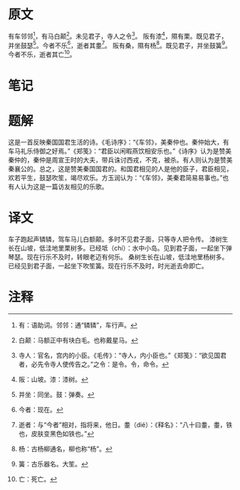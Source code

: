 # 原文
有车邻邻[^1]，有马白颠[^2]。未见君子，寺人之令[^3]。
阪有漆[^4]，隰有栗。既见君子，并坐鼓瑟[^5]。今者不乐[^6]，逝者其耋[^7]。
阪有桑，隰有杨[^8]。既见君子，并坐鼓簧[^9]。今者不乐，逝者其亡[^10]。
# 笔记

# 题解
这是一首反映秦国国君生活的诗。《毛诗序》：“《车邻》，美秦仲也。秦仲始大，有车马礼乐侍御之好焉。”《郑笺》：“君臣以闲暇燕饮相安乐也。”《诗序》认为是赞美秦仲的，秦仲是周宣王时的大夫，带兵诛讨西戎，不克，被杀。有人则认为是赞美秦襄公的。总之，这是赞美秦国国君的。和国君相见的人是他的臣子，君臣相见，欢若平生，鼓瑟吹笙，竭尽欢乐。方玉润认为：“《车邻》，美秦君简易易事也。”也有人认为这是一篇访友相见的乐歌。
# 译文
车子跑起声辚辚，驾车马儿白额颠。多时不见君子面，只等寺人把令传。
漆树生长在山坡，低洼地里栗树多。已经坻（chí）：水中小岛。见到君子面，一起坐下弹琴瑟。现在行乐不及时，转眼老迈有何乐。
桑树生长在山坡，低洼地里杨树多。已经见到君子面，一起坐下吹笙簧。现在行乐不及时，时光逝去命即亡。
# 注释

[^1]: 有：语助词。邻邻：通“辚辚”，车行声。
[^2]: 白颠：马额正中有块白毛。也称戴星马。
[^3]: 寺人：官名，宫内的小臣。《毛传》：“寺人，内小臣也。”《郑笺》：“欲见国君者，必先令寺人使传告之。”之令：是令。令，命令。
[^4]: 阪：山坡。漆：漆树。
[^5]: 并坐：同坐。鼓：弹奏。
[^6]: 今者：现在。
[^7]: 逝者：与“今者”相对，指将来，他日。耋（dié）：《释名》：“八十曰耋，耋，铁也，皮肤变黑色如铁也。”
[^8]: 杨：古杨柳通名，柳也称“杨”。
[^9]: 簧：古乐器名。大笙。
[^10]: 亡：死亡。